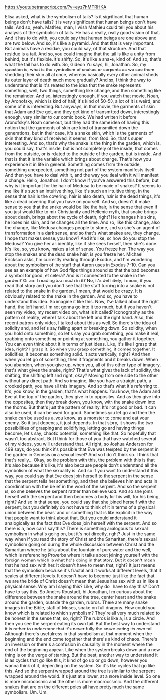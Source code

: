 https://youtubetranscript.com/?v=eyz7hMTRHKA

 Elisa asked, what is the symbolism of tails? Is it significant that human beings don't have tails? It is very significant that human beings don't have tails. And so, yeah. Mathieu, man, I wish Mathieu could tell you about his analysis of the symbolism of tails. He has a really, really good vision of that. And it has to do with, you could say that human beings are one above and are two below. And so, it's like a pyramid. And that that is very important. But animals have a residue, you could say, of that structure. And that residue is a tail. And so, you could imagine that the tail is like a unity from behind, but it's flexible. It's shifty. So, it's like a snake, kind of. And so, that's what the tail has to do with. So, Gideon Yu says, hi, Jonathan. So, my question is, what is the symbolism of snakes or serpents as we see them shedding their skin all at once, whereas basically every other animal sheds its outer layer of death much more gradually? And so, I think the way to understand that is it's related to the idea that the snake represents something, well, two things, something like change, and then something like the remainder. And so, interestingly enough, if you watch that movie, Noah, by Aronofsky, which is kind of half, it's kind of 50-50, a lot of it is weird, and some of it is interesting. But anyways, in that movie, the garments of skin that Adam and Eve get, and they get kind of transmitted down, interestingly enough, very similar to our comic book. We had written it before Aronofsky's Noah came out, but they had the same idea of having this notion that the garments of skin are kind of transmitted down the generations, but in their case, it's a snake skin, which is the garments of skin that they kind of received, it seems, from God. So, that's super interesting. And so, that's why the snake is the thing in the garden, which is, you could say, that's inside, but is not completely of the inside, that comes from the outside, or is related to the outside of the garden, but is inside. And that is that it is the variable which brings about change. That's how you experience it in life in general. Something comes from the outside, something unexpected, something not part of the system manifests itself. And then you have to deal with it, and the way you deal with it will manifest a change. Hello, Jonathan. I don't know if you've answered this before, but why is it important for the hair of Medusa to be made of snakes? It seems to me like it's such an intuitive thing, like it's such an intuitive thing, in the sense that hair is the covering, hair is also death, hair is the dead things, it's like a dead covering that you have on yourself. And so, doesn't it make sense to you that the snake would be like the hair, in the sense that even if you just would like to mix Christianity and Hellenic myth, that snake brings about death, brings about the cycle of death, right? He changes his skins, he loses his skin, and he changes all the time. And so, like this change, also the change, like Medusa changes people to stone, and so she's an agent of transformation in a dark sense, and so that's what snakes are, they change. I hope that makes sense, you know? And it's like, so how do you stop the Medusa? You give her an identity, like if she sees herself, then she's done. It's like, so, you know, makes a lot of sense. You freeze her. The way you stop the snakes and the dead snake hair, is you freeze her. Michael Erickson asks, I'm currently reading through Exodus, and I'm wondering about the symbolism of the staff that Aaron uses in Exodus 7-10. Can you see as an example of how God flips things around so that the bad becomes a symbol for good, et cetera? And is it connected to the snake in the garden? Or am I reading too much in it? No, it's definitely, I mean, if you read that story and you don't see that the staff turning into a snake is not related to the snake in the garden, I mean, that would be crazy. It is obviously related to the snake in the garden. And so, you have to understand this idea. So imagine it like this. Now, I've talked about the right hand, the left hand. I'm not gonna go into it too much, but if you haven't seen my video, my recent video on, what is it called? Iconography as the pattern of reality, where I talk about the left and the right hand. Also, this recent patron-only video, I talked about this as well. So there's the idea of solidity and, and let's say falling apart or breaking down. So solidity, when you hold onto something, so let's say you grab something, you make it real, grabbing onto something or pointing at something, you gather it together. You can even think about it in terms of just ideas. Like, it's like I grasp that idea, right? I grasp it. So when you grasp something, it comes together. It solidifies, it becomes something solid. It acts vertically, right? And then when you let go of something, then it fragments and it breaks down. When you abandon, when you give up, when you, all of this other type of imagery, that's what gives the snake, right? That's what gives the lack of solidity, the shifting, the shifting left and right, okay? Moving from one side to the other without any direct path. And so imagine, like you have a straight path, a crooked path, you have all this imagery. And so that's what it's referring to. It's, you know, in the garden, that's what happens. You know, the Adam and Eve at the top of the garden, they give in to opposites. And as they give into the opposites, then they break down, you know, with the snake down into the thorns. But that's just the pattern of reality. It's not good or bad. It can also be used, it can be used for good. Sometimes you let go and then the snake can be used as a, you know, as a monster to come and eat your enemy. So it just depends, it just depends. In that story, it shows the two possibilities of grasping and solidifying, letting go and having things become, let's say, chaotic potential, something like that. So hopefully that wasn't too abstract. But I think for those of you that have watched several of my videos, you will understand that. All right, so Joshua Anderson for 499 says, do you think it's possible that Eve was tempted by the serpent in the garden in Genesis on a sexual level? And so I don't think so. I think that that's really... Okay, so the problem with this, the problem with this is that it's also because it's like, it's also because people don't understand all the symbolism of what the sexuality is. And so if you want to understand it this way, you could say that Eve does join herself to the serpent in the sense that the serpent tells her something, and then she believes him and acts in coordination with the belief in the word of the serpent. And so the serpent is, so she believes the serpent rather than believe God. And so she joins herself with the serpent and then becomes a body for his will, for his being, right? And so in that sense, you could say that she joined herself with the serpent, but you definitely do not have to think of it in terms of a physical union between the beast and or something that is like explicit in the way that people want to think about that. But you could understand it analogically as the fact that Eve does join herself with the serpent. And so there is a, how can I say this? There is something analogous to sexual symbolism in what's going on, but it's not directly, right? Just in the same way when if you read the story of Christ and the Samaritan, there's sexual symbolism going on during the whole discussion between Christ and the Samaritan where he talks about the fountain of pure water and the well, which is referencing Proverbs where it talks about joining yourself with the foreign woman which is what he's doing in that story. But it doesn't mean that he had sex with her. It doesn't have to mean that, right? It just means that the symbolism because it's fractal and it works at different levels, that it scales at different levels. It doesn't have to become, just like the fact that we are the bride of Christ doesn't mean that Jesus has sex with us in like a physical sense. Why am I saying this? Like, why do I have to say this? Don't have to say this. So Anders Roustadt, hi Jonathan, I'm curious about the difference between the snake around the tree, center heart and the snake around the garden, outside the garden, rubros. There are many snake images in the Bible, staff of Moses, snake on full dragons. How could you know which is related to which symbolism? They're all very much related to be honest in the sense that, so, right? The rubros is like a, is a circle. And then you see the serpent eating its own tail. But the best way to understand it is rather to understand that it's never fully the snake eating its own tail. Although there's usefulness in that symbolism at that moment when the beginning and the end come together that there's a kind of chaos. There's an inversion or there's a confusion in causality in the moment where the end of the beginning appear. Like when the system breaks down and a new thing is on the verge of starting. But the best, another way to understand it is as cycles that go like this, it kind of go up or go down, however you wanna think of it, depending on the system. So it's like cycles that go like this. And so the serpent wrapped around the tree is similar to the serpent wrapped around the world. It's just at a lower, at a more inside level. So one is more microcosmic and the other is more macrocosmic. And the different snakes that are on the different poles all have pretty much the same symbolism. Um. Um.